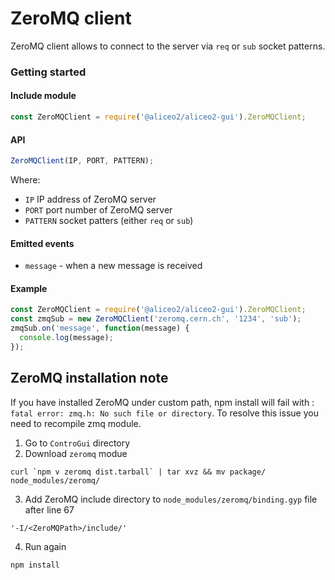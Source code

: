 # ZeroMQ client
ZeroMQ client allows to connect to the server via `req` or `sub` socket patterns.

### Getting started

#### Include module
```js
const ZeroMQClient = require('@aliceo2/aliceo2-gui').ZeroMQClient;
```

#### API
```js
ZeroMQClient(IP, PORT, PATTERN);
```
Where:
 * `IP` IP address of ZeroMQ server
 * `PORT` port number of ZeroMQ server
 * `PATTERN` socket patters (either `req` or `sub`)

#### Emitted events
 * `message` - when a new message is received

#### Example
```js
const ZeroMQClient = require('@aliceo2/aliceo2-gui').ZeroMQClient;
const zmqSub = new ZeroMQClient('zeromq.cern.ch', '1234', 'sub');
zmqSub.on('message', function(message) {
  console.log(message);
});
```

## ZeroMQ installation note
If you have installed ZeroMQ under custom path, npm install will fail with : `fatal error: zmq.h: No such file or directory`.
To resolve this issue you need to recompile zmq module.

1. Go to `ControGui` directory
2. Download `zeromq` modue
 ```
 curl `npm v zeromq dist.tarball` | tar xvz && mv package/ node_modules/zeromq/
 ```
3. Add ZeroMQ include directory to `node_modules/zeromq/binding.gyp` file after line 67
 ```
 '-I/<ZeroMQPath>/include/'
 ```
4. Run again 
 ```
 npm install
 ```
